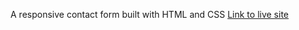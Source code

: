 A responsive contact form built with HTML and CSS
[Link to live site](https://mutiatbash.github.io/contact-form/)
